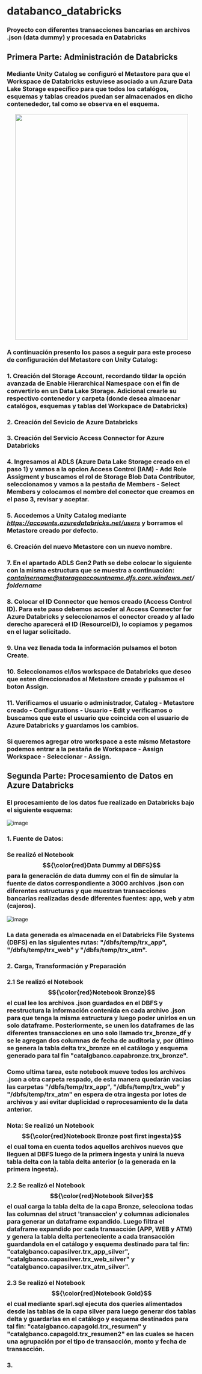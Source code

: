 # databanco_databricks
### Proyecto con diferentes transacciones bancarias en archivos .json (data dummy) y procesada en Databricks
## Primera Parte: Administración de Databricks
### Mediante Unity Catalog se configuró el Metastore para que el Workspace de Databricks estuviese asociado a un Azure Data Lake Storage específico para que todos los catalógos, esquemas y tablas creados puedan ser almacenados en dicho contenededor, tal como se observa en el esquema. 
<p align="center">
  <img width="460" height="600" src="https://github.com/user-attachments/assets/923417b7-4328-4cb0-a3a0-bda58773d48d">
</p>

### A continuación presento los pasos a seguir para este proceso de configuración del Metastore con Unity Catalog:
### 1. Creación del Storage Account, recordando tildar la opción avanzada de Enable Hierarchical Namespace con el fin de convertirlo en un Data Lake Storage. Adicional crearle su respectivo contenedor y carpeta (donde desea almacenar catalógos, esquemas y tablas del Workspace de Databricks)
### 2. Creación del Sevicio de Azure Databricks
### 3. Creación del Servicio Access Connector for Azure Databricks
### 4. Ingresamos al ADLS (Azure Data Lake Storage creado en el paso 1) y vamos a la opcion Access Control (IAM) - Add Role Assigment y buscamos el rol de Storage Blob Data Contributor, seleccionamos y vamos a la pestaña de Members - Select Members y colocamos el nombre del conector que creamos en el paso 3, revisar y aceptar.
### 5. Accedemos a Unity Catalog mediante *https://accounts.azuredatabricks.net/users* y borramos el Metastore creado por defecto.
### 6. Creación del nuevo Metastore con un nuevo nombre.
### 7. En el apartado ADLS Gen2 Path se debe colocar lo siguiente con la misma estructura que se muestra a continuación: ***containername@storageaccountname.dfs.core.windows.net/foldername***
### 8. Colocar el ID Connector que hemos creado (Access Control ID). Para este paso debemos acceder al Access Connector for Azure Databricks y seleccionamos el conector creado y al lado derecho aparecerá el ID (ResourceID), lo copiamos y pegamos en el lugar solicitado. 
### 9. Una vez llenada toda la información pulsamos el boton Create.
### 10. Seleccionamos el/los workspace de Databricks que deseo que esten direccionados al Metastore creado y pulsamos el boton Assign. 
### 11. Verificamos el usuario o administrador, Catalog - Metastore creado - Configurations - Usuario - Edit y verificamos o buscamos que este el usuario que coincida con el usuario de Azure Databricks y guardamos los cambios.
### Si queremos agregar otro workspace a este mismo Metastore podemos entrar a la pestaña de Workspace - Assign Workspace - Seleccionar - Assign.
## Segunda Parte: Procesamiento de Datos en Azure Databricks
### El procesamiento de los datos fue realizado en Databricks bajo el siguiente esquema:
![image](https://github.com/user-attachments/assets/011279c4-fd67-459b-839e-8c3d5b089f9f)
### 1. Fuente de Datos:
### Se realizó el Notebook $${\color{red}Data Dummy al DBFS}$$ para la generación de data dummy con el fin de simular la fuente de datos correspondiente a 3000 archivos .json con diferentes estructuras y que muestran transacciones bancarias realizadas desde diferentes fuentes: app, web y atm (cajeros).
![image](https://github.com/user-attachments/assets/dfb0632d-be26-41c8-b7c8-c834902e8d44)
### La data generada es almacenada en el Databricks File Systems (DBFS) en las siguientes rutas: "/dbfs/temp/trx_app", "/dbfs/temp/trx_web" y "/dbfs/temp/trx_atm".
### 2. Carga, Transformación y Preparación
### 2.1 Se realizó el Notebook $${\color{red}Notebook Bronze}$$ el cual lee los archivos .json guardados en el DBFS y reestructura la información contenida en cada archivo .json para que tenga la misma estructura y luego poder unirlos en un solo dataframe. Posteriormente, se unen los dataframes de las diferentes transacciones en uno solo llamado trx_bronze_df y se le agregan dos columnas de fecha de auditoria y, por último se genera la tabla delta trx_bronze en el catálogo y esquema generado para tal fin "catalgbanco.capabronze.trx_bronze". 
### Como ultima tarea, este notebook mueve todos los archivos .json a otra carpeta respado, de esta manera quedarán vacias las carpetas "/dbfs/temp/trx_app", "/dbfs/temp/trx_web" y "/dbfs/temp/trx_atm" en espera de otra ingesta por lotes de archivos y así evitar duplicidad o reprocesamiento de la data anterior. 
### Nota: Se realizó un Notebook $${\color{red}Notebook Bronze post first ingesta}$$ el cual toma en cuenta todos aquellos archivos nuevos que lleguen al DBFS luego de la primera ingesta y unirá la nueva tabla delta con la tabla delta anterior (o la generada en la primera ingesta).
### 2.2 Se realizó el Notebook $${\color{red}Notebook Silver}$$ el cual carga la tabla delta de la capa Bronze, selecciona todas las columnas del struct 'transaccion' y columnas adicionales para generar un dataframe expandido. Luego filtra el dataframe expandido por cada transacción (APP, WEB y ATM) y genera la tabla delta perteneciente a cada transacción guardandola en el catálogo y esquema destinado para tal fin: "catalgbanco.capasilver.trx_app_silver", "catalgbanco.capasilver.trx_web_silver" y "catalgbanco.capasilver.trx_atm_silver".
### 2.3 Se realizó el Notebook $${\color{red}Notebook Gold}$$ el cual mediante sparl.sql ejecuta dos queries alimentados desde las tablas de la capa silver para luego generar dos tablas delta y guardarlas en el catálogo y esquema destinados para tal fin: "catalgbanco.capagold.trx_resumen" y "catalgbanco.capagold.trx_resumen2" en las cuales se hacen una agrupación por el tipo de transacción, monto y fecha de transacción.
### 3. 

